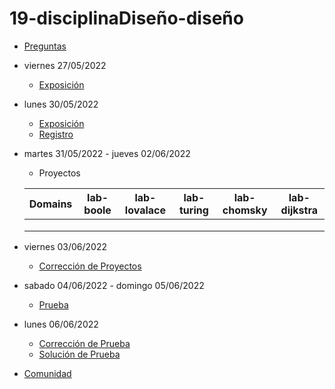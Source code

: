 # 19-disciplinaDiseño-diseño

- [Preguntas](https://escuela.it/master-programacion-diseno-software)
- viernes 27/05/2022
  - [Exposición](https://escuela.it/master-programacion-diseno-software)
- lunes 30/05/2022
  - [Exposición](https://escuela.it/master-programacion-diseno-software)
  - [Registro](https://forms.gle/kV6W3PrJHcQUdjXs5)
- martes 31/05/2022 - jueves 02/06/2022
  - Proyectos
  
  |Domains|lab-boole|lab-lovalace|lab-turing|lab-chomsky|lab-dijkstra|
  |-------|---------|------------|----------|-----------|--------------|
  |       |         |            |          |           |              |
  |       |         |            |          |           |              |
  |       |         |            |          |           |              |
- viernes 03/06/2022
  - [Corrección de Proyectos](https://escuela.it/master-programacion-diseno-software)
- sabado 04/06/2022 - domingo 05/06/2022
  - [Prueba](https://forms.gle/8xVskxVewscWMJY16)
- lunes 06/06/2022
  - [Corrección de Prueba](https://escuela.it/master-programacion-diseno-software)
  - [Solución de Prueba](https://docs.google.com/spreadsheets/d/1Uwtqa5VdD5wK2X7eLgkS6_th16aPnsW8pa5Ft2TyLPo/edit#gid=0)
- [Comunidad](https://app.slack.com/client/T02S3KYD464/C02TWFRPBV1)